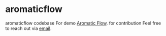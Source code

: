 # aromaticflow

aromaticflow codebase
For demo  [Aromatic Flow](https://aromaticflow.com).
for contribution 
Feel free to reach out via [email](mailto:github@aromaticflow.com).
